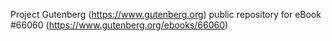 Project Gutenberg (https://www.gutenberg.org) public repository for
eBook #66060 (https://www.gutenberg.org/ebooks/66060)
